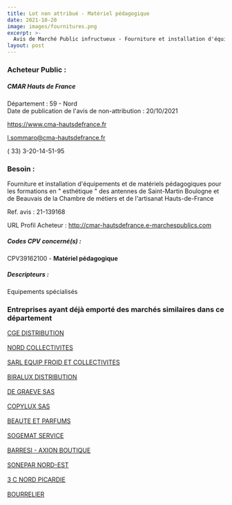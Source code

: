 ```yaml
---
title: Lot non attribué - Matériel pédagogique
date: 2021-10-20
image: images/fournitures.png
excerpt: >-
  Avis de Marché Public infructueux - Fourniture et installation d'équipements et de matériels pédagogiques pour les formations en " esthétique " des antennes de Saint-Martin Boulogne et de Beauvais de la CMA Hauts-de-Franc
layout: post
---
```


### Acheteur Public :
##### CMAR Hauts de France
Département : 59 - Nord<br/>
Date de publication de l'avis de non-attribution : 20/10/2021


https://www.cma-hautsdefrance.fr

l.sommaro@cma-hautsdefrance.fr

( 33) 3-20-14-51-95
### Besoin :

Fourniture et installation d'équipements et de matériels pédagogiques pour les formations en " esthétique " des antennes de Saint-Martin Boulogne et de Beauvais de la Chambre de métiers et de l'artisanat Hauts-de-France

Ref. avis : 21-139168

URL Profil Acheteur : http://cmar-hautsdefrance.e-marchespublics.com

##### Codes CPV concerné(s) :
CPV39162100 - **Matériel pédagogique** <br/>

##### Descripteurs :
Equipements spécialisés <br/>

### Entreprises ayant déjà emporté des marchés similaires dans ce département
<a href="/entreprise-544/siren-308403955">CGE DISTRIBUTION</a><br/><br/>
<a href="/entreprise-546/siren-325721454">NORD COLLECTIVITES</a><br/><br/>
<a href="/entreprise-549/siren-343989265">SARL EQUIP FROID ET COLLECTIVITES</a><br/><br/>
<a href="/entreprise-552/siren-384244620">BIRALUX DISTRIBUTION</a><br/><br/>
<a href="/entreprise-553/siren-391269743">DE GRAEVE SAS</a><br/><br/>
<a href="/entreprise-554/siren-397608811">COPYLUX SAS</a><br/><br/>
<a href="/entreprise-556/siren-410407456">BEAUTE ET PARFUMS</a><br/><br/>
<a href="/entreprise-563/siren-452583909">SOGEMAT SERVICE</a><br/><br/>
<a href="/entreprise-568/siren-502070717">BARRESI - AXION BOUTIQUE</a><br/><br/>
<a href="/entreprise-573/siren-585580624">SONEPAR NORD-EST</a><br/><br/>
<a href="/entreprise-577/siren-804465789">3 C NORD PICARDIE</a><br/><br/>
<a href="/entreprise-579/siren-821889094">BOURRELIER</a><br/><br/>
